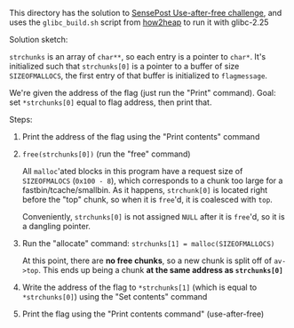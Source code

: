 This directory has the solution to
[SensePost Use-after-free challenge](https://sensepost.com/blog/2017/linux-heap-exploitation-intro-series-used-and-abused-use-after-free/),
and uses the `glibc_build.sh` script from
[how2heap](https://github.com/shellphish/how2heap) to run it with glibc-2.25


Solution sketch:

`strchunks` is an array of `char**`, so each entry is a pointer to
`char*`. It's initialized such that `strchunks[0]` is a pointer to a
buffer of size `SIZEOFMALLOCS`, the first entry of that buffer is
initialized to `flagmessage`.

We're given the address of the flag (just run the "Print" command).
Goal: set `*strchunks[0]` equal to flag address, then print that.

Steps:
1. Print the address of the flag using the "Print contents" command
2. `free(strchunks[0])` (run the "free" command)

   All `malloc`'ated blocks in this program have a request size of
   `SIZEOFMALOCS` (`0x100 - 8`), which corresponds to a chunk too
   large for a fastbin/tcache/smallbin. As it happens, `strchunk[0]`
   is located right before the "top" chunk, so when it is `free`'d, it
   is coalesced with `top`.

    Conveniently, `strchunks[0]` is not assigned `NULL` after it is
    `free`'d, so it is a dangling pointer.

3. Run the "allocate" command: `strchunks[1] = malloc(SIZEOFMALLOCS)`

   At this point, there are **no free chunks**, so a new chunk is
   split off of `av->top`. This ends up being a chunk **at the same
   address as `strchunks[0]`**

4. Write the address of the flag to `*strchunks[1]` (which is equal to
   `*strchunks[0]`) using the "Set contents" command
5. Print the flag using the "Print contents command" (use-after-free)

